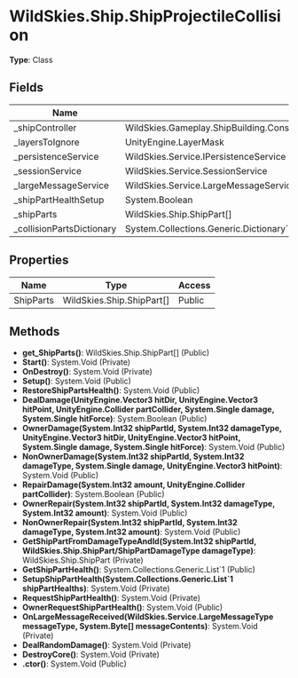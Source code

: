﻿# WildSkies.Ship.ShipProjectileCollision

**Type**: Class

## Fields

| Name | Type | Access |
|------|------|--------|
| _shipController | WildSkies.Gameplay.ShipBuilding.ConstructedShipController | Private |
| _layersToIgnore | UnityEngine.LayerMask | Private |
| _persistenceService | WildSkies.Service.IPersistenceService | Private |
| _sessionService | WildSkies.Service.SessionService | Private |
| _largeMessageService | WildSkies.Service.LargeMessageService | Private |
| _shipPartHealthSetup | System.Boolean | Private |
| _shipParts | WildSkies.Ship.ShipPart[] | Private |
| _collisionPartsDictionary | System.Collections.Generic.Dictionary`2<UnityEngine.Collider,WildSkies.Ship.ShipPart> | Private |

## Properties

| Name | Type | Access |
|------|------|--------|
| ShipParts | WildSkies.Ship.ShipPart[] | Public |

## Methods

- **get_ShipParts()**: WildSkies.Ship.ShipPart[] (Public)
- **Start()**: System.Void (Private)
- **OnDestroy()**: System.Void (Private)
- **Setup()**: System.Void (Public)
- **RestoreShipPartsHealth()**: System.Void (Public)
- **DealDamage(UnityEngine.Vector3 hitDir, UnityEngine.Vector3 hitPoint, UnityEngine.Collider partCollider, System.Single damage, System.Single hitForce)**: System.Boolean (Public)
- **OwnerDamage(System.Int32 shipPartId, System.Int32 damageType, UnityEngine.Vector3 hitDir, UnityEngine.Vector3 hitPoint, System.Single damage, System.Single hitForce)**: System.Void (Public)
- **NonOwnerDamage(System.Int32 shipPartId, System.Int32 damageType, System.Single damage, UnityEngine.Vector3 hitPoint)**: System.Void (Public)
- **RepairDamage(System.Int32 amount, UnityEngine.Collider partCollider)**: System.Boolean (Public)
- **OwnerRepair(System.Int32 shipPartId, System.Int32 damageType, System.Int32 amount)**: System.Void (Public)
- **NonOwnerRepair(System.Int32 shipPartId, System.Int32 damageType, System.Int32 amount)**: System.Void (Public)
- **GetShipPartFromDamageTypeAndId(System.Int32 shipPartId, WildSkies.Ship.ShipPart/ShipPartDamageType damageType)**: WildSkies.Ship.ShipPart (Private)
- **GetShipPartHealth()**: System.Collections.Generic.List`1<ShipPartHealth> (Public)
- **SetupShipPartHealth(System.Collections.Generic.List`1<ShipPartHealth> shipPartHealths)**: System.Void (Private)
- **RequestShipPartHealth()**: System.Void (Private)
- **OwnerRequestShipPartHealth()**: System.Void (Public)
- **OnLargeMessageReceived(WildSkies.Service.LargeMessageType messageType, System.Byte[] messageContents)**: System.Void (Private)
- **DealRandomDamage()**: System.Void (Private)
- **DestroyCore()**: System.Void (Private)
- **.ctor()**: System.Void (Public)

